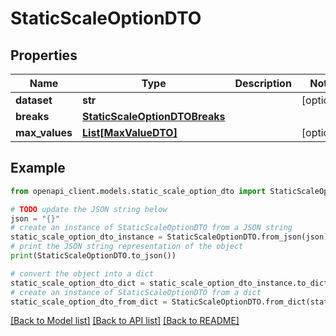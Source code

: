 # StaticScaleOptionDTO


## Properties

Name | Type | Description | Notes
------------ | ------------- | ------------- | -------------
**dataset** | **str** |  | [optional] 
**breaks** | [**StaticScaleOptionDTOBreaks**](StaticScaleOptionDTOBreaks.md) |  | 
**max_values** | [**List[MaxValueDTO]**](MaxValueDTO.md) |  | [optional] 

## Example

```python
from openapi_client.models.static_scale_option_dto import StaticScaleOptionDTO

# TODO update the JSON string below
json = "{}"
# create an instance of StaticScaleOptionDTO from a JSON string
static_scale_option_dto_instance = StaticScaleOptionDTO.from_json(json)
# print the JSON string representation of the object
print(StaticScaleOptionDTO.to_json())

# convert the object into a dict
static_scale_option_dto_dict = static_scale_option_dto_instance.to_dict()
# create an instance of StaticScaleOptionDTO from a dict
static_scale_option_dto_from_dict = StaticScaleOptionDTO.from_dict(static_scale_option_dto_dict)
```
[[Back to Model list]](../README.md#documentation-for-models) [[Back to API list]](../README.md#documentation-for-api-endpoints) [[Back to README]](../README.md)


